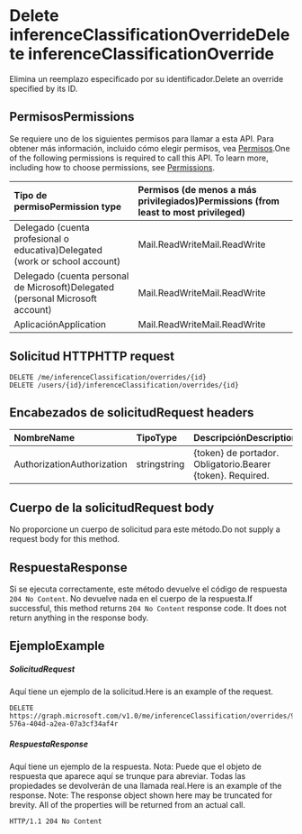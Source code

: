 # <a name="delete-inferenceclassificationoverride"></a><span data-ttu-id="f0449-101">Delete inferenceClassificationOverride</span><span class="sxs-lookup"><span data-stu-id="f0449-101">Delete inferenceClassificationOverride</span></span>

<span data-ttu-id="f0449-102">Elimina un reemplazo especificado por su identificador.</span><span class="sxs-lookup"><span data-stu-id="f0449-102">Delete an override specified by its ID.</span></span>
## <a name="permissions"></a><span data-ttu-id="f0449-103">Permisos</span><span class="sxs-lookup"><span data-stu-id="f0449-103">Permissions</span></span>
<span data-ttu-id="f0449-p101">Se requiere uno de los siguientes permisos para llamar a esta API. Para obtener más información, incluido cómo elegir permisos, vea [Permisos](../../../concepts/permissions_reference.md).</span><span class="sxs-lookup"><span data-stu-id="f0449-p101">One of the following permissions is required to call this API. To learn more, including how to choose permissions, see [Permissions](../../../concepts/permissions_reference.md).</span></span>

|<span data-ttu-id="f0449-106">Tipo de permiso</span><span class="sxs-lookup"><span data-stu-id="f0449-106">Permission type</span></span>      | <span data-ttu-id="f0449-107">Permisos (de menos a más privilegiados)</span><span class="sxs-lookup"><span data-stu-id="f0449-107">Permissions (from least to most privileged)</span></span>              |
|:--------------------|:---------------------------------------------------------|
|<span data-ttu-id="f0449-108">Delegado (cuenta profesional o educativa)</span><span class="sxs-lookup"><span data-stu-id="f0449-108">Delegated (work or school account)</span></span> | <span data-ttu-id="f0449-109">Mail.ReadWrite</span><span class="sxs-lookup"><span data-stu-id="f0449-109">Mail.ReadWrite</span></span>    |
|<span data-ttu-id="f0449-110">Delegado (cuenta personal de Microsoft)</span><span class="sxs-lookup"><span data-stu-id="f0449-110">Delegated (personal Microsoft account)</span></span> | <span data-ttu-id="f0449-111">Mail.ReadWrite</span><span class="sxs-lookup"><span data-stu-id="f0449-111">Mail.ReadWrite</span></span>    |
|<span data-ttu-id="f0449-112">Aplicación</span><span class="sxs-lookup"><span data-stu-id="f0449-112">Application</span></span> | <span data-ttu-id="f0449-113">Mail.ReadWrite</span><span class="sxs-lookup"><span data-stu-id="f0449-113">Mail.ReadWrite</span></span> |

## <a name="http-request"></a><span data-ttu-id="f0449-114">Solicitud HTTP</span><span class="sxs-lookup"><span data-stu-id="f0449-114">HTTP request</span></span>
<!-- { "blockType": "ignored" } -->
```http
DELETE /me/inferenceClassification/overrides/{id}
DELETE /users/{id}/inferenceClassification/overrides/{id}
```
## <a name="request-headers"></a><span data-ttu-id="f0449-115">Encabezados de solicitud</span><span class="sxs-lookup"><span data-stu-id="f0449-115">Request headers</span></span>
| <span data-ttu-id="f0449-116">Nombre</span><span class="sxs-lookup"><span data-stu-id="f0449-116">Name</span></span>       | <span data-ttu-id="f0449-117">Tipo</span><span class="sxs-lookup"><span data-stu-id="f0449-117">Type</span></span> | <span data-ttu-id="f0449-118">Descripción</span><span class="sxs-lookup"><span data-stu-id="f0449-118">Description</span></span>|
|:---------------|:--------|:----------|
| <span data-ttu-id="f0449-119">Authorization</span><span class="sxs-lookup"><span data-stu-id="f0449-119">Authorization</span></span>  | <span data-ttu-id="f0449-120">string</span><span class="sxs-lookup"><span data-stu-id="f0449-120">string</span></span>  | <span data-ttu-id="f0449-p102">{token} de portador. Obligatorio.</span><span class="sxs-lookup"><span data-stu-id="f0449-p102">Bearer {token}. Required.</span></span> |

## <a name="request-body"></a><span data-ttu-id="f0449-123">Cuerpo de la solicitud</span><span class="sxs-lookup"><span data-stu-id="f0449-123">Request body</span></span>
<span data-ttu-id="f0449-124">No proporcione un cuerpo de solicitud para este método.</span><span class="sxs-lookup"><span data-stu-id="f0449-124">Do not supply a request body for this method.</span></span>

## <a name="response"></a><span data-ttu-id="f0449-125">Respuesta</span><span class="sxs-lookup"><span data-stu-id="f0449-125">Response</span></span>

<span data-ttu-id="f0449-p103">Si se ejecuta correctamente, este método devuelve el código de respuesta `204 No Content`. No devuelve nada en el cuerpo de la respuesta.</span><span class="sxs-lookup"><span data-stu-id="f0449-p103">If successful, this method returns `204 No Content` response code. It does not return anything in the response body.</span></span>

## <a name="example"></a><span data-ttu-id="f0449-128">Ejemplo</span><span class="sxs-lookup"><span data-stu-id="f0449-128">Example</span></span>
##### <a name="request"></a><span data-ttu-id="f0449-129">Solicitud</span><span class="sxs-lookup"><span data-stu-id="f0449-129">Request</span></span>
<span data-ttu-id="f0449-130">Aquí tiene un ejemplo de la solicitud.</span><span class="sxs-lookup"><span data-stu-id="f0449-130">Here is an example of the request.</span></span>
<!-- {
  "blockType": "request",
  "name": "delete_inferenceclassificationoverride"
}-->
```http
DELETE https://graph.microsoft.com/v1.0/me/inferenceClassification/overrides/98f5bdef-576a-404d-a2ea-07a3cf34af4r
```
##### <a name="response"></a><span data-ttu-id="f0449-131">Respuesta</span><span class="sxs-lookup"><span data-stu-id="f0449-131">Response</span></span>
<span data-ttu-id="f0449-p104">Aquí tiene un ejemplo de la respuesta. Nota: Puede que el objeto de respuesta que aparece aquí se trunque para abreviar. Todas las propiedades se devolverán de una llamada real.</span><span class="sxs-lookup"><span data-stu-id="f0449-p104">Here is an example of the response. Note: The response object shown here may be truncated for brevity. All of the properties will be returned from an actual call.</span></span>
<!-- {
  "blockType": "response",
  "truncated": true
} -->
```http
HTTP/1.1 204 No Content
```

<!-- uuid: 8fcb5dbc-d5aa-4681-8e31-b001d5168d79
2015-10-25 14:57:30 UTC -->
<!-- {
  "type": "#page.annotation",
  "description": "Delete inferenceClassificationOverride",
  "keywords": "",
  "section": "documentation",
  "tocPath": ""
}-->